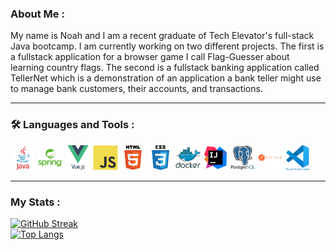 ### About Me :
My name is Noah and I am a recent graduate of Tech Elevator's full-stack Java bootcamp. I am currently working on two different projects. The first is a fullstack application for a browser game I call Flag-Guesser about learning country flags. The second is a fullstack banking application called TellerNet which is a demonstration of an application a bank teller might use to manage bank customers, their accounts, and transactions.

---

### :hammer_and_wrench: Languages and Tools :

<div>  
  <img src="https://github.com/devicons/devicon/blob/ca28c779441053191ff11710fe24a9e6c23690d6/icons/java/java-original-wordmark.svg" width="40" height="40">
  <img src="https://github.com/devicons/devicon/blob/ca28c779441053191ff11710fe24a9e6c23690d6/icons/spring/spring-original-wordmark.svg" width="40" height="40">
  <img src="https://github.com/devicons/devicon/blob/ca28c779441053191ff11710fe24a9e6c23690d6/icons/vuejs/vuejs-original-wordmark.svg" width="40" height="40">
  <img src="https://github.com/devicons/devicon/blob/ca28c779441053191ff11710fe24a9e6c23690d6/icons/javascript/javascript-original.svg" width="40" height="40">
  <img src="https://github.com/devicons/devicon/blob/ca28c779441053191ff11710fe24a9e6c23690d6/icons/html5/html5-original-wordmark.svg" width="40" height="40">
  <img src="https://github.com/devicons/devicon/blob/ca28c779441053191ff11710fe24a9e6c23690d6/icons/css3/css3-original-wordmark.svg" width="40" height="40">
  <img src="https://github.com/devicons/devicon/blob/ca28c779441053191ff11710fe24a9e6c23690d6/icons/docker/docker-original-wordmark.svg" width="40" height="40">
  <img src="https://github.com/devicons/devicon/blob/ca28c779441053191ff11710fe24a9e6c23690d6/icons/intellij/intellij-original.svg" width="40" height="40">
  <img src="https://github.com/devicons/devicon/blob/ca28c779441053191ff11710fe24a9e6c23690d6/icons/postgresql/postgresql-original-wordmark.svg" width="40" height="40">
  <img src="https://github.com/devicons/devicon/blob/ca28c779441053191ff11710fe24a9e6c23690d6/icons/postman/postman-original-wordmark.svg" width="40" height="40">
  <img src="https://github.com/devicons/devicon/blob/ca28c779441053191ff11710fe24a9e6c23690d6/icons/vscode/vscode-original-wordmark.svg" width="40" height="40">
</div>

---

### My Stats :

[![GitHub Streak](https://github-readme-streak-stats.herokuapp.com?user=Skeffy&theme=highcontrast)](https://git.io/streak-stats)
<br>
[![Top Langs](https://github-readme-stats.vercel.app/api/top-langs/?username=Skeffy&layout=compact&theme=vision-friendly-dark)](https://github.com/anuraghazra/github-readme-stats)
